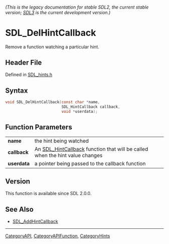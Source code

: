 ###### (This is the legacy documentation for stable SDL2, the current stable version; [SDL3](https://wiki.libsdl.org/SDL3/) is the current development version.)
# SDL_DelHintCallback

Remove a function watching a particular hint.

## Header File

Defined in [SDL_hints.h](https://github.com/libsdl-org/SDL/blob/SDL2/include/SDL_hints.h)

## Syntax

```c
void SDL_DelHintCallback(const char *name,
                         SDL_HintCallback callback,
                         void *userdata);

```

## Function Parameters

|                  |                                                                                                  |
| ---------------- | ------------------------------------------------------------------------------------------------ |
| **name**         | the hint being watched                                                                           |
| **callback**     | An [SDL_HintCallback](SDL_HintCallback) function that will be called when the hint value changes |
| **userdata**     | a pointer being passed to the callback function                                                  |

## Version

This function is available since SDL 2.0.0.

## See Also

* [SDL_AddHintCallback](SDL_AddHintCallback)

----
[CategoryAPI](CategoryAPI), [CategoryAPIFunction](CategoryAPIFunction), [CategoryHints](CategoryHints)


